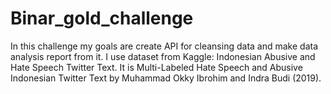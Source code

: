 # Binar_gold_challenge
In this challenge my goals are create API for cleansing data and make data analysis report from it. 
I use dataset from Kaggle: Indonesian Abusive and Hate Speech Twitter Text. It is Multi-Labeled Hate Speech and Abusive Indonesian Twitter Text by Muhammad Okky Ibrohim and Indra Budi (2019).
